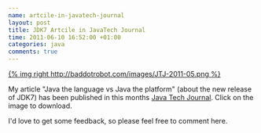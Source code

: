 ```yaml
---
name: artcile-in-javatech-journal
layout: post
title: JDK7 Artcile in JavaTech Journal
time: 2011-06-10 16:52:00 +01:00
categories: java
comments: true
---
```


[{% img right http://baddotrobot.com/images/JTJ-2011-05.png %}](http://badrobot.googlecode.com/svn/trunk/bad.robot/JTJ-2011-05.pdf)

My article "Java the language vs Java the platform" (about the new release of JDK7) has been published in this months
[Java Tech Journal](http://jaxenter.com/java-tech-journal/). Click on the image to download.

I'd love to get some feedback, so please feel free to comment here.


